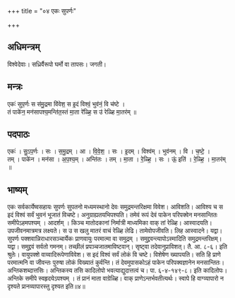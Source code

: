 +++
title = "०४ एकः सुपर्णः"

+++
## अधिमन्त्रम्
विश्वेदेवाः। सध्रिर्वैरूपो घर्मो वा तापसः। जगती।

## मन्त्रः
एकः॑ सुप॒र्णः स स॑मु॒द्रमा वि॑वेश॒ स इ॒दं विश्वं॒ भुव॑नं॒ वि च॑ष्टे ।  
तं पाके॑न॒ मन॑सापश्य॒मन्ति॑त॒स्तं मा॒ता रे॑ळ्हि॒ स उ॑ रेळ्हि मा॒तर॑म् ॥

## पदपाठः
एकः॑ । सु॒ऽप॒र्णः । सः । स॒मु॒द्रम् । आ । वि॒वे॒श॒ । सः । इ॒दम् । विश्व॑म् । भुव॑नम् । वि । च॒ष्टे॒ ।  
तम् । पाके॑न । मन॑सा । अ॒प॒श्य॒म् । अन्ति॑तः । तम् । मा॒ता । रे॒ळ्हि॒ । सः । ऊं॒ इति॑ । रे॒ळ्हि॒ । मा॒तर॑म् ॥

## भाष्यम्
एकः सर्वकार्येष्वसहायः सुपर्णः सुपतनो मध्यमस्थानो देवः समुद्रमन्तरिक्षमा विवेश। आविशति। आविश्य च स इदं विश्वं सर्वं भुवनं भूजातं विचष्टे। अनुग्राह्यतयभिपश्यति। तमेवं रूपं देवं पाकेन परिपक्वेन मनसान्तितः समीपेऽहमपश्यम् । आदर्शम् । किञ्च मातोदकानां निर्मात्री माध्यमिका वाक् तां रेळ्हि। आस्वादयति। उपजीवनमात्रमत्र लक्ष्यते। स उ स खलु मातरं वाचं रेळ्हि लेढि। तामेवोपजीवति। लिह आस्वादने। यद्वा। सुपर्णः पक्शवान्निराधारसञ्चार्येकः प्राणवायुः परमात्मा वा समुद्रम् । समुद्द्रवन्त्यापोऽस्मादिति समुद्रमन्तरिक्षम्। यद्वा। समुद्द्रवं सर्वतो गमनम्। तच्छीलं प्रपञ्चजातमाविष्टवान्। सृष्ट्वा तदेवानुप्राविशत्। तै. आ. ८-६। इति श्रुतेः। वायुपक्शे वाय्वादिरूपेणाविवेश। स इदं विश्वं सर्वं लोकं वि चष्टे। विशेषेण ख्यापयति। सति हि प्राणे परमात्मनि वा जीवन्तः पुरुषा लोकं विख्यातं कुर्वन्ति। तं देवमुपासकोऽहं पाकेन परिपक्वज्ञानेन मनसान्तितः। अन्तिकशब्दात्तसिः। अन्तिकस्य तसि कादिलोपो भवत्याद्युदात्तत्वं च। पा. ६-४-१४९-८। इति कादिलोपः। अन्तिके समीपे स्वहृदयेऽपश्यम् । तं प्रानं माता वाग्रेळ्हि। वाक् प्राणेऽन्तर्भवतीत्यर्थः। स्वापे हि वाग्व्यापारो न दृश्यते प्रानव्यापारस्तु दृश्यत इति॥४॥